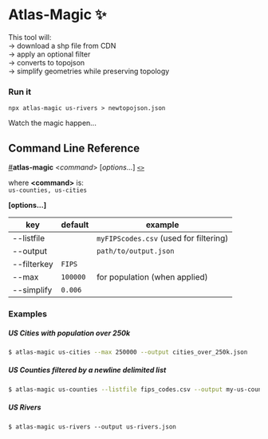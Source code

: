 # Atlas-Magic :sparkles:

This tool will:  
-> download a shp file from CDN  
-> apply an optional filter  
-> converts to topojson  
-> simplify geometries while preserving topology

### Run it
```
npx atlas-magic us-rivers > newtopojson.json
```

Watch the magic happen...

## Command Line Reference

<a name="atlas-magic" href="#atlas-magic">#</a><b>atlas-magic</b> &lt;<i>command</i>&gt; [<i>options…</i>]  [`<>`](https://github.com/bradoyler/atlas-magic/blob/master/bin/atlas-magic.js "Source")

where __&lt;command&gt;__ is:  
`us-counties, us-cities`

__[options...]__

| key | default | example
|--------|--------|---------
| --listfile |  | `myFIPScodes.csv` (used for filtering)
| --output |  | `path/to/output.json`
| --filterkey | `FIPS` | &nbsp;
| --max | `100000` | for population (when applied)
| --simplify | `0.006` | &nbsp;


### Examples

##### US Cities with population over 250k
```sh
$ atlas-magic us-cities --max 250000 --output cities_over_250k.json
```

##### US Counties filtered by a newline delimited list
```sh
$ atlas-magic us-counties --listfile fips_codes.csv --output my-us-counties.json
```

##### US Rivers
```
$ atlas-magic us-rivers --output us-rivers.json
```
